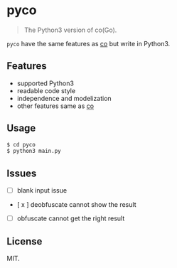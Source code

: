 # pyco

> The Python3 version of co(Go).

`pyco` have the same features as [co](https://github.com/i0Ek3/co) but write in Python3.

## Features

- supported Python3
- readable code style
- independence and modelization
- other features same as [co](https://github.com/i0Ek3/co)

## Usage

```Python
$ cd pyco
$ python3 main.py
```

## Issues

- [ ] blank input issue
- [ x ] deobfuscate cannot show the result
- [ ] obfuscate cannot get the right result

## License

MIT.
